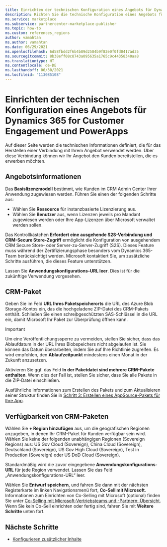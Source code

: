 ```yaml
---
title: Einrichten der technischen Konfiguration eines Angebots für Dynamics 365 for Customer Engagement und PowerApps in Microsoft AppSource – Azure Marketplace
description: Richten Sie die technische Konfiguration eines Angebots für Dynamics 365 for Customer Engagement und PowerApps in Microsoft AppSource (Azure Marketplace) ein.
ms.service: marketplace
ms.subservice: partnercenter-marketplace-publisher
ms.topic: how-to
ms.custom: references_regions
author: vamahtan
ms.author: vamahtan
ms.date: 06/29/2021
ms.openlocfilehash: 6d58fbdd2f6b4b89d2584b9f82e0f0fd0417ad35
ms.sourcegitcommit: 8b38eff08c8743a095635a1765c9c44358340aa8
ms.translationtype: HT
ms.contentlocale: de-DE
ms.lasthandoff: 06/30/2021
ms.locfileid: "113085108"
---
```

# <a name="set-up-dynamics-365-for-customer-engagement--power-apps-offer-technical-configuration"></a>Einrichten der technischen Konfiguration eines Angebots für Dynamics 365 for Customer Engagement und PowerApps

Auf dieser Seite werden die technischen Informationen definiert, die für das Herstellen einer Verbindung mit Ihrem Angebot verwendet werden. Über diese Verbindung können wir Ihr Angebot den Kunden bereitstellen, die es erwerben möchten.

## <a name="offer-information"></a>Angebotsinformationen

Das **Basislizenzmodell** bestimmt, wie Kunden im CRM Admin Center Ihrer Anwendung zugewiesen werden. Führen Sie einen der folgenden Schritte aus:

- Wählen Sie **Ressource** für instanzbasierte Lizenzierung aus.
- Wählen Sie **Benutzer** aus, wenn Lizenzen jeweils pro Mandant zugewiesen werden oder Ihre App-Lizenzen über Microsoft verwaltet werden sollen.

Das Kontrollkästchen **Erfordert eine ausgehende S2S-Verbindung und CRM-Secure Store-Zugriff** ermöglicht die Konfiguration von ausgehendem CRM Secure Store- oder Server-zu-Server-Zugriff (S2S). Dieses Feature muss während der Zertifizierungsphase besonders vom Dynamics 365-Team berücksichtigt werden. Microsoft kontaktiert Sie, um zusätzliche Schritte ausführen, die dieses Feature unterstützen.

Lassen Sie **Anwendungskonfigurations-URL leer**. Dies ist für die zukünftige Verwendung vorgesehen.

## <a name="crm-package"></a>CRM-Paket

Geben Sie im Feld **URL Ihres Paketspeicherorts** die URL des Azure Blob Storage-Kontos ein, das die hochgeladene ZIP-Datei des CRM-Pakets enthält. Schließen Sie einen schreibgeschützten SAS-Schlüssel in die URL ein, damit Microsoft Ihr Paket zur Überprüfung öffnen kann.

> [!IMPORTANT]
> Um eine Veröffentlichungssperre zu vermeiden, stellen Sie sicher, dass das Ablaufdatum in der URL Ihres Blobspeichers nicht abgelaufen ist. Sie können das Datum überarbeiten, indem Sie auf Ihre Richtlinie zugreifen. Es wird empfohlen, den **Ablaufzeitpunkt** mindestens einen Monat in der Zukunft anzusetzen.

Aktivieren Sie ggf. das Feld **In der Paketdatei sind mehrere CRM-Pakete enthalten**. Wenn dies der Fall ist, stellen Sie sicher, dass Sie alle Pakete in die ZIP-Datei einschließen.

Ausführliche Informationen zum Erstellen des Pakets und zum Aktualisieren seiner Struktur finden Sie in [Schritt 3: Erstellen eines AppSource-Pakets für Ihre App](/powerapps/developer/common-data-service/create-package-app-appsource).

## <a name="crm-package-availability"></a>Verfügbarkeit von CRM-Paketen

Wählen Sie **+ Region hinzufügen** aus, um die geografischen Regionen anzugeben, in denen Ihr CRM-Paket für Kunden verfügbar sein wird. Wählen Sie keine der folgenden unabhängigen Regionen (Sovereign Regions) aus: US Gov Cloud (Sovereign), China Cloud (Sovereign), Deutschland (Sovereign), US Gov High Cloud (Sovereign), Test in Production (Sovereign) oder US DoD Cloud (Sovereign).

Standardmäßig wird die zuvor eingegebene **Anwendungskonfigurations-URL** für jede Region verwendet. Lassen Sie das Feld „Anwendungskonfigurations-URL“ leer.

Wählen Sie **Entwurf speichern**, und fahren Sie dann mit der nächsten Registerkarte im linken Navigationsmenü fort, **Co-Sell mit Microsoft**. Informationen zum Einrichten von Co-Selling mit Microsoft (optional) finden Sie unter [Co-Selling mit Microsoft-Vertriebsteams und -Partnern: Übersicht](./co-sell-overview.md). Wenn Sie kein Co-Sell einrichten oder fertig sind, fahren Sie mit **Weitere Schritte** unten fort.

## <a name="next-steps"></a>Nächste Schritte

- [Konfigurieren zusätzlicher Inhalte](dynamics-365-customer-engage-supplemental-content.md)